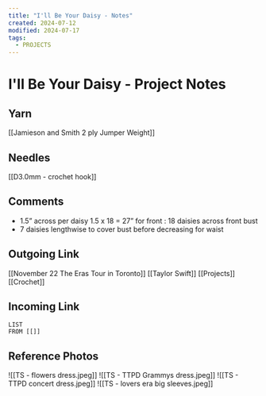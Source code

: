 ```yaml
---
title: "I'll Be Your Daisy - Notes"
created: 2024-07-12
modified: 2024-07-17
tags:
  - PROJECTS
---
```

# I'll Be Your Daisy - Project Notes
## Yarn
[[Jamieson and Smith 2 ply Jumper Weight]]
## Needles
[[D3.0mm - crochet hook]]
## Comments
- 1.5” across per daisy 1.5 x 18 = 27” for front : 18 daisies across front bust
- 7 daisies lengthwise to cover bust before decreasing for waist
## Outgoing Link
[[November 22 The Eras Tour in Toronto]]
[[Taylor Swift]]
[[Projects]]
[[Crochet]]
## Incoming Link
```dataview
LIST
FROM [[]]
```
## Reference Photos
![[TS - flowers dress.jpeg]]
![[TS - TTPD Grammys dress.jpeg]]
![[TS - TTPD concert dress.jpeg]]
![[TS - lovers era big sleeves.jpeg]]
